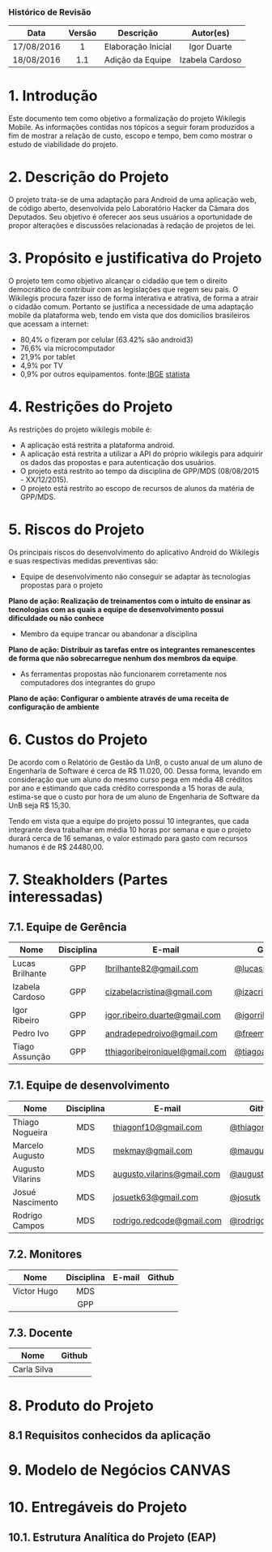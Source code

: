 ### Histórico de Revisão

| Data | Versão | Descrição | Autor(es) |
| :---: | :---: | --- | :---: |
| 17/08/2016 | 1 | Elaboração Inicial | Igor Duarte |
| 18/08/2016 | 1.1 | Adição da Equipe | Izabela Cardoso |

# 1. Introdução

Este documento tem como objetivo a formalização do projeto Wikilegis Mobile. As informações contidas nos tópicos a seguir foram produzidos a fim de mostrar a relação de custo, escopo e tempo, bem como mostrar o estudo de viabilidade do projeto.

# 2. Descrição do Projeto

O projeto trata-se de uma adaptação para Android de uma aplicação web, de código aberto, desenvolvida pelo Laboratório Hacker da Câmara dos Deputados. Seu objetivo é oferecer aos seus usuários a oportunidade de propor alterações e discussões relacionadas à redação de projetos de lei.

# 3. Propósito e justificativa do Projeto

O projeto tem como objetivo alcançar o cidadão que tem o direito democrático de contribuir com as legislações que regem seu pais. O Wikilegis procura fazer isso de forma interativa e atrativa, de forma a atrair o cidadão comum. Portanto se justifica a necessidade de uma adaptação mobile da plataforma web, tendo em vista que dos domicílios brasileiros que acessam a internet:
* 80,4% o fizeram por celular (63.42% são android3)
* 76,6% via microcomputador
* 21,9% por tablet
* 4,9% por TV 
* 0,9% por outros equipamentos.
fonte:[IBGE](http://saladeimprensa.ibge.gov.br/noticias?view=noticia&id=1&busca=1&idnoticia=3133) 
      [statista](http://www.statista.com/statistics/262167/market-share-held-by-mobile-operating-systems-in-brazil/)

# 4. Restrições do Projeto

As restrições do projeto wikilegis mobile é:
* A aplicação está restrita a plataforma android.
* A aplicação está restrita a utilizar a API do próprio wikilegis para adquirir os dados das propostas e para autenticação dos usuários.
* O projeto está restrito ao tempo da disciplina de GPP/MDS (08/08/2015 - XX/12/2015).
* O projeto está restrito ao escopo de recursos de alunos da matéria de GPP/MDS.

# 5. Riscos do Projeto

Os principais riscos do desenvolvimento do aplicativo Android do Wikilegis e suas respectivas medidas 
preventivas são:

* Equipe de desenvolvimento não conseguir se adaptar às tecnologias propostas para o projeto

**Plano de ação: Realização de treinamentos com o intuito de ensinar as tecnologias com as quais a equipe de desenvolvimento possui dificuldade ou não conhece**


* Membro da equipe trancar ou abandonar a disciplina

**Plano de ação: Distribuir as tarefas entre os integrantes remanescentes de forma que não sobrecarregue nenhum dos membros da equipe**.

* As ferramentas propostas não funcionarem corretamente nos computadores dos integrantes do grupo

**Plano de ação: Configurar o ambiente através de uma receita de configuração de ambiente**


# 6. Custos do Projeto

De acordo com o Relatório de Gestão da UnB, o custo anual de um aluno de Engenharia de Software é cerca de R$ 11.020, 00. Dessa forma, levando em consideração que um aluno do mesmo curso pega em média 48 créditos por ano e estimando que cada crédito corresponda a 15 horas de aula, estima-se que o custo por hora de um aluno de Engenharia de Software da UnB seja R$ 15,30.

Tendo em vista que a equipe do projeto possui 10 integrantes, que cada integrante deva trabalhar em média 10 horas por semana e que o projeto durará cerca de 16 semanas, o valor estimado para gasto com recursos humanos é de R$ 24480,00.


# 7. Steakholders (Partes interessadas)

## 7.1. Equipe de Gerência

| Nome                  | Disciplina | E-mail                     | Github              |
|-----------------------|:----------:|----------------------------|---------------------|
| Lucas Brilhante           | GPP        | lbrilhante82@gmail.com  | [@lucasBrilhante](https://github.com/lucasBrilhante)     |
| Izabela Cardoso         | GPP        | cizabelacristina@gmail.com   | [@izacristina](https://github.com/izacristina)     |
| Igor Ribeiro       | GPP        | igor.ribeiro.duarte@gmail.com | [@igorribeiroduarte](https://github.com/igorribeiroduarte) |
| Pedro Ivo        | GPP        | andradepedroivo@gmail.com | [@freemanpivo](https://github.com/freemanpivo)  |
| Tiago Assunção      | GPP        | tthiagoribeironiquel@gmail.com | [@tiagoassuncao](https://github.com/tiagoassuncao)|

## 7.1. Equipe de desenvolvimento

| Nome                  | Disciplina | E-mail                     | Github              |
|-----------------------|:----------:|----------------------------|---------------------|
| Thiago Nogueira        | MDS        | thiagonf10@gmail.com | [@thiagonf](https://github.com/thiagonf)   |
| Marcelo Augusto  | MDS        | mekmay@gmail.com | [@maugustoo](https://github.com/maugustoo)                   |
| Augusto Vilarins | MDS        | augusto.vilarins@gmail.com | [@augustovilarins](https://github.com/augustovilarins)   |
| Josué Nascimento    | MDS      | josuetk63@gmail.com | [@josutk](https://github.com/josutk) | 
| Rodrigo Campos    | MDS      | rodrigo.redcode@gmail.com | [@rodrigocam](https://github.com/rodrigocam) | 

## 7.2. Monitores

| Nome                  | Disciplina | E-mail                     | Github              |
|-----------------------|:----------:|----------------------------|---------------------|
| Victor Hugo       | MDS        |  |  |
||GPP||

## 7.3. Docente

| Nome                  | Github     |
|-----------------------|:----------:|
| Carla Silva           |  |
# 8. Produto do Projeto

## 8.1 Requisitos conhecidos da aplicação

# 9. Modelo de Negócios  CANVAS

# 10. Entregáveis do Projeto

## 10.1. Estrutura Analítica do Projeto (EAP)

